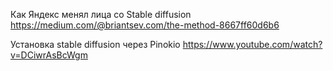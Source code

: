 Как Яндекс менял лица со Stable diffusion
https://medium.com/@briantsev.com/the-method-8667ff60d6b6

Установка stable diffusion через Pinokio https://www.youtube.com/watch?v=DCiwrAsBcWgm


